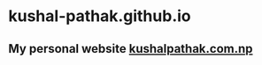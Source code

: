 # kushal-pathak.github.io
## My personal website [kushalpathak.com.np](https://kushalpathak.com.np/ "Go to my site")
